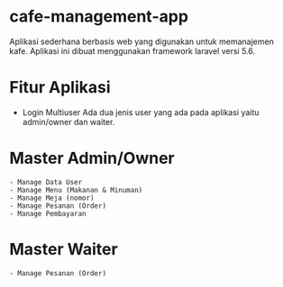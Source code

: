 # cafe-management-app
Aplikasi sederhana berbasis web yang digunakan untuk memanajemen kafe. Aplikasi ini dibuat menggunakan framework laravel versi 5.6.
# Fitur Aplikasi
- Login Multiuser
    Ada dua jenis user yang ada pada aplikasi yaitu admin/owner dan waiter.
# Master Admin/Owner
    - Manage Data User
    - Manage Menu (Makanan & Minuman)
    - Manage Meja (nomor)
    - Manage Pesanan (Order)
    - Manage Pembayaran
# Master Waiter
    - Manage Pesanan (Order)
